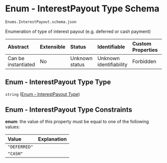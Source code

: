 # Enum - InterestPayout Type Schema

```txt
Enums.InterestPayout.schema.json
```

Enumeration of type of interest payout (e.g. deferred or cash payment)

| Abstract            | Extensible | Status         | Identifiable            | Custom Properties | Additional Properties | Access Restrictions | Defined In                                                                                   |
| :------------------ | :--------- | :------------- | :---------------------- | :---------------- | :-------------------- | :------------------ | :------------------------------------------------------------------------------------------- |
| Can be instantiated | No         | Unknown status | Unknown identifiability | Forbidden         | Allowed               | none                | [InterestPayout.schema.json](../out/enums/InterestPayout.schema.json "open original schema") |

## Enum - InterestPayout Type Type

`string` ([Enum - InterestPayout Type](interestpayout.md))

## Enum - InterestPayout Type Constraints

**enum**: the value of this property must be equal to one of the following values:

| Value        | Explanation |
| :----------- | :---------- |
| `"DEFERRED"` |             |
| `"CASH"`     |             |
